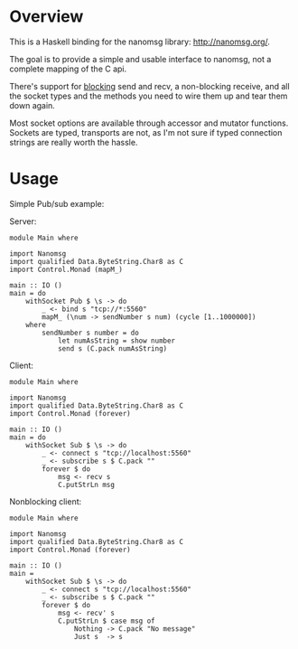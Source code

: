 # Overview

This is a Haskell binding for the nanomsg library: <http://nanomsg.org/>.

The goal is to provide a simple and usable interface to nanomsg, not a
complete mapping of the C api.

There's support for [blocking](http://hackage.haskell.org/packages/archive/base/latest/doc/html/Control-Concurrent.html#v:threadWaitRead) send and recv, a non-blocking receive,
and all the socket types and the methods you need to wire them up and
tear them down again.

Most socket options are available through accessor and mutator
functions. Sockets are typed, transports are not, as I'm not sure
if typed connection strings are really worth the hassle.

# Usage

Simple Pub/sub example:

Server:

    module Main where

    import Nanomsg
    import qualified Data.ByteString.Char8 as C
    import Control.Monad (mapM_)

    main :: IO ()
    main = do
        withSocket Pub $ \s -> do
            _ <- bind s "tcp://*:5560"
            mapM_ (\num -> sendNumber s num) (cycle [1..1000000])
        where
            sendNumber s number = do
                let numAsString = show number
                send s (C.pack numAsString)

Client:

    module Main where

    import Nanomsg
    import qualified Data.ByteString.Char8 as C
    import Control.Monad (forever)

    main :: IO ()
    main = do
        withSocket Sub $ \s -> do
            _ <- connect s "tcp://localhost:5560"
            _ <- subscribe s $ C.pack ""
            forever $ do
                msg <- recv s
                C.putStrLn msg

Nonblocking client:

    module Main where

    import Nanomsg
    import qualified Data.ByteString.Char8 as C
    import Control.Monad (forever)

    main :: IO ()
    main =
        withSocket Sub $ \s -> do
            _ <- connect s "tcp://localhost:5560"
            _ <- subscribe s $ C.pack ""
            forever $ do
                msg <- recv' s
                C.putStrLn $ case msg of
                    Nothing -> C.pack "No message"
                    Just s  -> s

